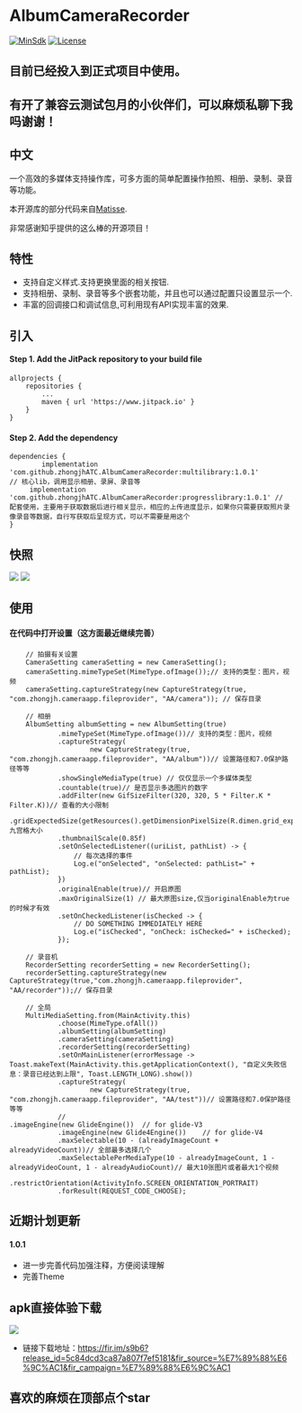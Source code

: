 # AlbumCameraRecorder

[![MinSdk](https://img.shields.io/badge/MinSdk-16-blue.svg)](https://developer.android.com/about/versions/android-4.1)
[![License](https://img.shields.io/badge/License-MIT-blue.svg)](https://github.com/zhongjhATC/AlbumCameraRecorder/blob/master/LICENSE)

## 目前已经投入到正式项目中使用。
## 有开了兼容云测试包月的小伙伴们，可以麻烦私聊下我吗谢谢！

## 中文
一个高效的多媒体支持操作库，可多方面的简单配置操作拍照、相册、录制、录音等功能。

本开源库的部分代码来自[Matisse](https://github.com/zhihu/Matisse).

非常感谢知乎提供的这么棒的开源项目！    

## 特性
 - 支持自定义样式.支持更换里面的相关按钮.
 - 支持相册、录制、录音等多个嵌套功能，并且也可以通过配置只设置显示一个.
 - 丰富的回调接口和调试信息,可利用现有API实现丰富的效果.
 
## 引入

#### Step 1. Add the JitPack repository to your build file

	allprojects {
		repositories {
			...
			maven { url 'https://www.jitpack.io' }
		}
	}
#### Step 2. Add the dependency

	dependencies {
	        implementation 'com.github.zhongjhATC.AlbumCameraRecorder:multilibrary:1.0.1'         // 核心lib，调用显示相册、录屏、录音等
         implementation 'com.github.zhongjhATC.AlbumCameraRecorder:progresslibrary:1.0.1' // 配套使用，主要用于获取数据后进行相关显示，相应的上传进度显示，如果你只需要获取照片录像录音等数据，自行写获取后呈现方式，可以不需要是用这个
	}

## 快照
![](https://github.com/zhongjhATC/AlbumCameraRecorder/blob/master/Demonstration.gif)
![](https://github.com/zhongjhATC/AlbumCameraRecorder/blob/master/DemonstrationShowImg.png)



## 使用   
#### 在代码中打开设置（这方面最近继续完善）
 
        // 拍摄有关设置
        CameraSetting cameraSetting = new CameraSetting();
        cameraSetting.mimeTypeSet(MimeType.ofImage());// 支持的类型：图片，视频
        cameraSetting.captureStrategy(new CaptureStrategy(true, "com.zhongjh.cameraapp.fileprovider", "AA/camera")); // 保存目录

        // 相册
        AlbumSetting albumSetting = new AlbumSetting(true)
                .mimeTypeSet(MimeType.ofImage())// 支持的类型：图片，视频
                .captureStrategy(
                        new CaptureStrategy(true, "com.zhongjh.cameraapp.fileprovider", "AA/album"))// 设置路径和7.0保护路径等等
                .showSingleMediaType(true) // 仅仅显示一个多媒体类型
                .countable(true)// 是否显示多选图片的数字
                .addFilter(new GifSizeFilter(320, 320, 5 * Filter.K * Filter.K))// 查看的大小限制
                .gridExpectedSize(getResources().getDimensionPixelSize(R.dimen.grid_expected_size))// 九宫格大小
                .thumbnailScale(0.85f)
                .setOnSelectedListener((uriList, pathList) -> {
                    // 每次选择的事件
                    Log.e("onSelected", "onSelected: pathList=" + pathList);
                })
                .originalEnable(true)// 开启原图
                .maxOriginalSize(1) // 最大原图size,仅当originalEnable为true的时候才有效
                .setOnCheckedListener(isChecked -> {
                    // DO SOMETHING IMMEDIATELY HERE
                    Log.e("isChecked", "onCheck: isChecked=" + isChecked);
                });

        // 录音机
        RecorderSetting recorderSetting = new RecorderSetting();
        recorderSetting.captureStrategy(new CaptureStrategy(true,"com.zhongjh.cameraapp.fileprovider", "AA/recorder"));// 保存目录

        // 全局
        MultiMediaSetting.from(MainActivity.this)
                .choose(MimeType.ofAll())
                .albumSetting(albumSetting)
                .cameraSetting(cameraSetting)
                .recorderSetting(recorderSetting)
                .setOnMainListener(errorMessage -> Toast.makeText(MainActivity.this.getApplicationContext(), "自定义失败信息：录音已经达到上限", Toast.LENGTH_LONG).show())
                .captureStrategy(
                        new CaptureStrategy(true, "com.zhongjh.cameraapp.fileprovider", "AA/test"))// 设置路径和7.0保护路径等等
                //                                            .imageEngine(new GlideEngine())  // for glide-V3
                .imageEngine(new Glide4Engine())    // for glide-V4
                .maxSelectable(10 - (alreadyImageCount + alreadyVideoCount))// 全部最多选择几个
                .maxSelectablePerMediaType(10 - alreadyImageCount, 1 - alreadyVideoCount, 1 - alreadyAudioCount)// 最大10张图片或者最大1个视频
                .restrictOrientation(ActivityInfo.SCREEN_ORIENTATION_PORTRAIT)
                .forResult(REQUEST_CODE_CHOOSE);

## 近期计划更新
#### 1.0.1
 - 进一步完善代码加强注释，方便阅读理解
 - 完善Theme


## apk直接体验下载
![](https://github.com/zhongjhATC/AlbumCameraRecorder/blob/master/qrcode.png)

 - 链接下载地址：https://fir.im/s9b6?release_id=5c84dcd3ca87a807f7ef5181&fir_source=%E7%89%88%E6%9C%AC1&fir_campaign=%E7%89%88%E6%9C%AC1

## 喜欢的麻烦在顶部点个star
